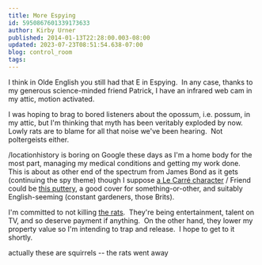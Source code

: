 ```yaml
---
title: More Espying
id: 5950867601339173633
author: Kirby Urner
published: 2014-01-13T22:28:00.003-08:00
updated: 2023-07-23T08:51:54.638-07:00
blog: control_room
tags: 
---
```


I think in Olde English you still had that E in Espying.  In any case, thanks to my generous science-minded friend Patrick, I have an infrared web cam in my attic, motion activated.

I was hoping to brag to bored listeners about the opossum, i.e. possum, in my attic, but I'm thinking that myth has been veritably exploded by now.  Lowly rats are to blame for all that noise we've been hearing.  Not poltergeists either.

/locationhistory is boring on Google these days as I'm a home body for the most part, managing my medical conditions and getting my work done.  This is about as other end of the spectrum from James Bond as it gets (continuing the spy theme) though I suppose [a Le Carré character](http://worldgame.blogspot.com/2004/10/john-le-carr-on-bush.html) / Friend could be [this puttery](http://worldgame.blogspot.com/2015/11/homering.html), a good cover for something-or-other, and suitably English-seeming (constant gardeners, those Brits).

I'm committed to not killing [the rats](http://controlroom.blogspot.com/2012/05/loneliness.html).  They're being entertainment, talent on TV, and so deserve payment if anything.  On the other hand, they lower my property value so I'm intending to trap and release.  I hope to get to it shortly.

[](https://www.flickr.com/photos/kirbyurner/12534499635)

actually these are squirrels -- the rats went away